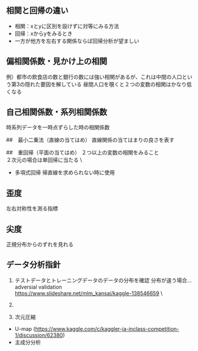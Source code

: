 ## 相関と回帰の違い
- 相関：xとyに区別を設けずに対等にみる方法
- 回帰：xからyをみるとき
- 一方が他方を左右する関係ならば回帰分析が望ましい

## 偏相関係数・見かけ上の相関
例）都市の飲食店の数と銀行の数には強い相関があるが、これは中間の人口という第3の隠れた要因を解している
昼間人口を覗くと２つの変数の相関はかなり低くなる

## 自己相関係数・系列相関係数
時系列データを一時点ずらした時の相関係数

##　最小二乗法（直線の当てはめ）
直線関係の当てはまりの良さを表す

##　重回帰（平面の当てはめ）
２つ以上の変数の相関をみること \
２次元の場合は単回帰に当たる \
- 多項式回帰
帰直線を求められない時に使用

## 歪度
左右対称性を測る指標

## 尖度
正規分布からのずれを見れる

## データ分析指針
1. テストデータとトレーニングデータのデータの分布を確認
分布が違う場合... \
adversial validation  \
https://www.slideshare.net/mlm_kansai/kaggle-138546659 \
2. 


3. 次元圧縮
- U-map  (https://www.kaggle.com/c/kaggler-ja-inclass-competition-1/discussion/62380)
- 主成分分析

